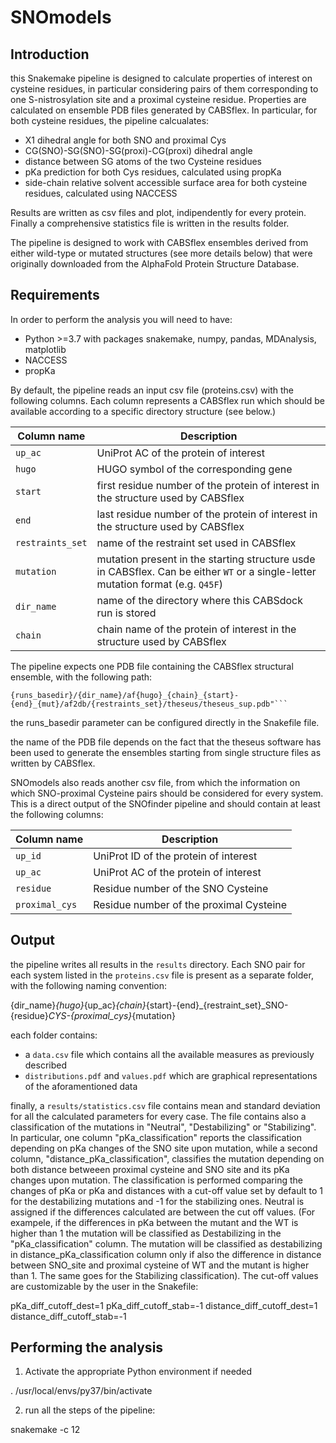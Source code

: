 # SNOmodels

## Introduction

this Snakemake pipeline is designed to calculate properties of interest on
cysteine residues, in particular considering pairs of them corresponding to
one S-nistrosylation site and a proximal cysteine residue. Properties are
calculated on ensemble PDB files generated by CABSflex. In particular, for both
cysteine residues, the pipeline calcualates:

  - X1 dihedral angle for both SNO and proximal Cys
  - CG(SNO)-SG(SNO)-SG(proxi)-CG(proxi) dihedral angle
  - distance between SG atoms of the two Cysteine residues
  - pKa prediction for both Cys residues, calculated using propKa
  - side-chain relative solvent accessible surface area for both cysteine
  residues, calculated using NACCESS

Results are written as csv files and plot, indipendently for every protein.
Finally a comprehensive statistics file is written in the results folder.

The pipeline is designed to work with CABSflex ensembles derived from either
wild-type or mutated structures (see more details below) that were originally
downloaded from the AlphaFold Protein Structure Database.

## Requirements

In order to perform the analysis you will need to have:

  - Python >=3.7 with packages snakemake, numpy, pandas, MDAnalysis, matplotlib
  - NACCESS
  - propKa

By default, the pipeline reads an input csv file (proteins.csv) with the following
columns. Each column represents a CABSflex run which should be available
according to a specific directory structure (see below.)

| Column name | Description |
| ----------- | ----------- |
| `up_ac` | UniProt AC of the protein of interest |
| `hugo` | HUGO symbol of the corresponding gene |
| `start` | first residue number of the protein of interest in the structure used by CABSflex |
| `end` | last residue number of the protein of interest in the structure used by CABSflex |
| `restraints_set` | name of the restraint set used in CABSflex |
| `mutation` | mutation present in the starting structure usde in CABSflex. Can be either `WT` or a single-letter mutation format (e.g. `Q45F`) |
| `dir_name` | name of the directory where this CABSdock run is stored | 
| `chain` | chain name of the protein of interest in the structure used by CABSflex | 

The pipeline expects one PDB file containing the CABSflex structural ensemble,
with the following path:

```
{runs_basedir}/{dir_name}/af{hugo}_{chain}_{start}-{end}_{mut}/af2db/{restraints_set}/theseus/theseus_sup.pdb"```
```

the runs_basedir parameter can be configured directly in the Snakefile file.

the name of the PDB file depends on the fact that the theseus software has been
used to generate the ensembles starting from single structure files as written
by CABSflex.

SNOmodels also reads another csv file, from which the information on which 
SNO-proximal Cysteine pairs should be considered for every system. This is 
a direct output of the SNOfinder pipeline and should contain at least the
following columns:

| Column name | Description |
| ----------- | ----------- |
| `up_id` | UniProt ID of the protein of interest |
| `up_ac` | UniProt AC of the protein of interest |
| `residue` | Residue number of the SNO Cysteine |
| `proximal_cys` | Residue number of the proximal Cysteine  |

## Output

the pipeline writes all results in the `results` directory. Each SNO pair for
each system listed in the `proteins.csv` file is present as a separate folder,
with the following naming convention:

{dir_name}_{hugo}_{up_ac}_{chain}_{start}-{end}_{restraint_set}_SNO-{residue}_CYS-{proximal_cys}_{mutation}

each folder contains:
  - a `data.csv` file which contains all the available measures as previously
    described
  - `distributions.pdf` and `values.pdf` which are graphical representations
    of the aforamentioned data

finally, a `results/statistics.csv` file contains mean and standard deviation
for all the calculated parameters for every case. The file contains also a 
classification of the mutations in "Neutral", "Destabilizing" or "Stabilizing". In
particular, one column "pKa_classification" reports the classification
depending on pKa changes of the SNO site upon mutation, while a second column, 
"distance_pKa_classification", classifies the mutation depending on both distance betweeen 
proximal cysteine and SNO site and its pKa changes upon mutation. The classification
is performed comparing the changes of pKa or pKa and distances with a cut-off value set 
by default to 1 for the destabilizing mutations and -1 for the stabilizing ones. Neutral
is assigned if the differences calculated are between the cut off values.
(For exampele, if the differences in pKa between the mutant and the WT is higher than 1 the
mutation will be classified as Destabilizing in the "pKa_classification" column. 
The mutation will be classified as destabilizing in distance_pKa_classification column 
only if also the difference in distance between SNO_site and proximal cysteine of WT 
and the mutant is higher than 1. The same goes for the Stabilizing classification). The cut-off
values are customizable by the user in the Snakefile:

pKa_diff_cutoff_dest=1
pKa_diff_cutoff_stab=-1
distance_diff_cutoff_dest=1
distance_diff_cutoff_stab=-1

 
## Performing the analysis

1. Activate the appropriate Python environment if needed

. /usr/local/envs/py37/bin/activate

2. run all the steps of the pipeline:

snakemake -c 12